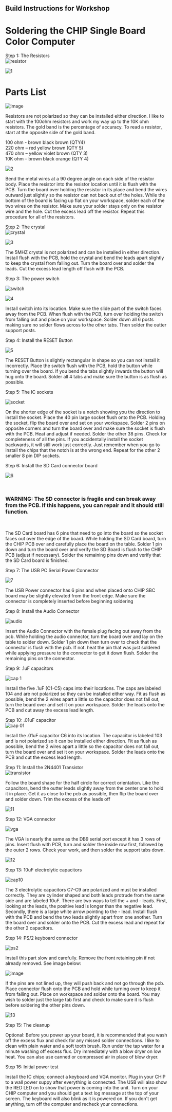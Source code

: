 ## Build Instructions for Workshop<br>

# Soldering the CHIP Single Board Color Computer

Step 1: The Resistors<br>
![resistor](https://github.com/Retrotink/PockeTerm-II/assets/121696513/01a7b73d-7fd2-4fa3-94ff-4ebca1492b9e)
<br>

![1](https://github.com/Retrotink/CHIP/assets/121696513/be94f93f-92a9-452d-a50d-a8f25adf5359)

# Parts List

![image](https://github.com/Retrotink/CHIP/assets/121696513/5bc11099-3f6f-4728-9c3b-2b595e480393)


Resistors are not polarized so they can be installed either direction. I like to start with the 100ohm resistors and work my way up to the 10K ohm resistors. The gold band is the percentage of accuracy. To read a resistor, start at the opposite side of the gold band.

100 ohm - brown black brown (QTY4)<br>
220 ohm – red yellow brown (QTY 5)<br>
470 ohm – yellow violet brown (QTY 3)<br>
10K ohm – brown black orange (QTY 4)<br>

![2](https://github.com/Retrotink/CHIP/assets/121696513/6e3d59ad-9411-421c-8bba-66ba9213ac8b)


Bend the metal wires at a 90 degree angle on each side of the resistor body. Place the resistor into the resistor location until it is flush with the PCB. Turn the board over holding the resistor in its place and bend the wires outward just slightly so the resistor can not back out of the holes. While the bottom of the board is facing up flat on your workspace, solder each of the two wires on the resistor. Make sure your solder stays only on the resistor wire and the hole. Cut the excess lead off the resistor. Repeat this procedure for all of the resistors.

Step 2: The crystal<br>
![crystal](https://github.com/Retrotink/PockeTerm-II/assets/121696513/4f4d3fd7-b99a-4a5b-a0d3-b7fdda44819b)

![3](https://github.com/Retrotink/CHIP/assets/121696513/46e78437-a664-4547-91f5-8eda8b3f56e6)


The 5MHZ crystal is not polarized and can be installed in either direction. Install flush with the PCB, hold the crystal and bend the leads apart slightly to keep the crystal from falling out. Turn the board over and solder the leads. Cut the excess lead length off flush with the PCB.

Step 3: The power switch<br>

![switch](https://github.com/Retrotink/PockeTerm-II/assets/121696513/642d63f3-f5c4-475c-b182-04beb929ad56)

![4](https://github.com/Retrotink/CHIP/assets/121696513/3bf84359-f955-4a94-b3a3-8cfa018e82e7)


Install switch into its location. Make sure the slide part of the switch faces away from the PCB. When flush with the PCB, turn over holding the switch from falling out and place on your workspace. Solder down all 6 posts making sure no solder flows across to the other tabs. Then solder the outter support posts.<br>

Step 4: Install the RESET Button

![5](https://github.com/Retrotink/CHIP/assets/121696513/d1a10400-a222-433b-810e-f33bb514a673)

The RESET Button is slightly rectangular in shape so you can not install it incorrectly. Place the switch flush with the PCB, hold the button while turning over the board. If you bend the tabs slightly inwards the button will hug onto the board. Solder all 4 tabs and make sure the button is as flush as possible. 

Step 5: The IC sockets<br>

![socket](https://github.com/Retrotink/PockeTerm-II/assets/121696513/30c07d55-07e7-40dc-ac42-17c071c2a6b0)

On the shorter edge of the socket is a notch showing you the direction to install the socket. Place the 40 pin large socket flush onto the PCB. Holding the socket, flip the board over and set on your workspace. Solder 2 pins on opposite corners and turn the board over and make sure the socket is flush with the PCB. Heat and adjust if needed. Solder the other 38 pins. Check for completeness of all the pins. If you accidentally install the socket backwards, it will still work just correctly. Just remember when you go to install the chips that the notch is at the wrong end. Repeat for the other 2 smaller 8 pin DIP sockets.

Step 6: Install the SD Card connector board

![6](https://github.com/Retrotink/CHIP/assets/121696513/71b6ad80-15ca-4312-8dd1-92e20a4c5fca)

<br>

### WARNING: The SD connector is fragile and can break away from the PCB. If this happens, you can repair and it should still function.<br>
<br>

The SD Card board has 6 pins that need to go into the board so the socket faces out over the edge of the board. While holding the SD Card board, turn the CHIP PCB over and carefully place the board on the table. Solder 1 pin down and turn the board over and verify the SD Board is flush to the CHIP PCB (adjust if necessary). Solder the remaining pins down and verify that the SD Card board is finished.

Step 7: The USB PC Serial Power Connector <br>

![7](https://github.com/Retrotink/CHIP/assets/121696513/1219ae3d-00ef-4478-bc32-f23d3140a92e)

The USB Power connector has 6 pins and when placed onto CHIP SBC board may be slightly elevated from the front edge. Make sure the connector is completely inserted before beginning soldering

Step 8: Install the Audio Connector <br>

![audio](https://github.com/Retrotink/CHIP/assets/121696513/53d8ebd9-a5a1-4888-832e-bdc716aceffc)

Insert the Audio Connector with the female plug facing out away from the pcb. While holding the audio connector, turn the board over and lay on the table to solder down. Solder 1 pin down then turn over to check that the connector is flush with the pcb. If not. heat the pin that was just soldered while applying pressure to the connector to get it down flush. Solder the remaining pins on the connector.

Step 9: .1uF capacitors<br>

![cap 1](https://github.com/Retrotink/PockeTerm-II/assets/121696513/b4f1ca5c-9019-4a8d-b8e1-dcfbb06bebc8)

Install the five .1uF (C1-C5) caps into their locations. The caps are labeled 104 and are not polarized so they can be installed either way. Fit as flush as possible, bend the 2 wires apart a little so the capacitor does not fall out, turn the board over and set it on your workspace. Solder the leads onto the PCB and cut away the excess lead length.

Step 10: .01uF capacitor <br>
![cap 01](https://github.com/Retrotink/PockeTerm-II/assets/121696513/ffa5ab7a-6fa5-4246-9df7-4ea65dda23fc)

Install the .01uF capacitor C6 into its location. The capacitor is labeled 103 and is not polarized so it can be installed either direction. Fit as flush as possible, bend the 2 wires apart a little so the capacitor does not fall out, turn the board over and set it on your workspace. Solder the leads onto the PCB and cut the excess lead length.

Step 11: Install the 2N4401 Transistor<br>
![transistor](https://github.com/Retrotink/PockeTerm-II/assets/121696513/5f2d2f0a-00b0-4b07-baf8-7dfe22e6a85a)

Follow the board shape for the half circle for correct orientation. Like the capacitors, bend the outter leads slightly away from the center one to hold it in place. Get it as close to the pcb as possible, then flip the board over and solder down. Trim the excess of the leads off

![11](https://github.com/Retrotink/CHIP/assets/121696513/c70d0639-4522-4d61-a0c0-42ae68f3eccd)

Step 12: VGA connector<br>

![vga](https://github.com/Retrotink/PockeTerm-II/assets/121696513/09b62c6e-56cd-4fdc-ab0c-45e3034e3894)

The VGA is nearly the same as the DB9 serial port except it has 3 rows of pins. Insert flush with PCB, turn and solder the inside row first, followed by the outer 2 rows. Check your work, and then solder the support tabs down.

![12](https://github.com/Retrotink/CHIP/assets/121696513/95c3892c-5649-4dff-bac0-5a578d81d2ab)

Step 13: 10uF electrolytic capacitors<br>

![cap10](https://github.com/Retrotink/PockeTerm-II/assets/121696513/c7e23a6e-7e4a-4e91-b1af-82b1a7c92350)

The 3 electrolytic capacitors C7-C9 are polarized and must be installed correctly. They are cylinder shaped and both leads protrude from the same side and are labeled 10uF. There are two ways to tell the + and - leads. First, looking at the leads, the positive lead is longer than the negative lead. Secondly, there is a large white arrow pointing to the - lead. Install flush with the PCB and bend the two leads slightly apart from one another. Turn the board over and solder onto the PCB. Cut the excess lead and repeat for the other 2 capacitors.

Step 14: PS/2 keyboard connector<br>

![ps2](https://github.com/Retrotink/PockeTerm-II/assets/121696513/4714c28a-69ef-4dac-a793-3360bb58dc8d)

Install this part slow and carefully. Remove the front retaining pin if not already removed. See image below:

![image](https://github.com/Retrotink/CHIP/assets/121696513/b84c8fc0-6bad-43ad-9c03-097ed9dd4693)



If the pins are not lined up, they will push back and not go through the pcb. Place connector flush onto the PCB and hold while turning over to keep it from falling out. Place on workspace and solder onto the board. You may wish to solder just the large tab first and check to make sure it is flush before soldering the other pins down.

![13](https://github.com/Retrotink/CHIP/assets/121696513/179db92b-9d87-4fe9-97c9-23a94d0c6288)

Step 15: The cleanup

Optional: Before you power up your board, it is recommended that you wash off the excess flux and check for any missed solder connections. I like to clean with plain water and a soft tooth brush. Run under the tap water for a minute washing off excess flux. Dry immediately with a blow dryer on low heat. You can also use canned or compressed air in place of blow dryer.

Step 16: Initial power test

Install the IC chips; connect a keyboard and VGA monitor. Plug in your CHIP to a wall power suppy after everything is connected. The USB will also show the RED LED on to show that power is coming into the unit. Turn on your CHIP computer and you should get a text log message at the top of your screen. The keyboard will also blink as it is powered on. If you don't get anything, turn off the computer and recheck your connections.


